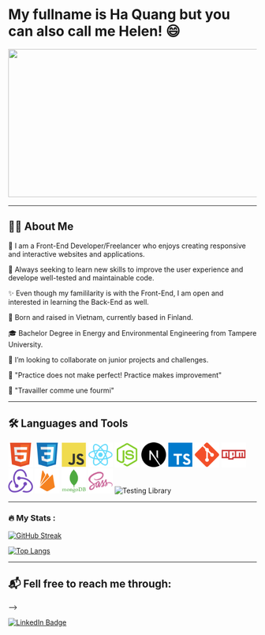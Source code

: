 # My fullname is Ha Quang but you can also call me Helen! :smile:

<div align="center">
  <img src="https://media0.giphy.com/media/hpXdHPfFI5wTABdDx9/giphy.gif?cid=ecf05e47zpydkdezx5wjn4margzlhn9ubsxptlmxjet3o41n&rid=giphy.gif&ct=g" width="600" height="300"/>
</div>

---

## :woman_technologist: About Me

🌱 I am a Front-End Developer/Freelancer who enjoys creating responsive and interactive websites and applications.

🔎 Always seeking to learn new skills to improve the user experience and develope well-tested and maintainable code.

✨ Even though my famililarity is with the Front-End, I am open and interested in learning the Back-End as well.

📍 Born and raised in Vietnam, currently based in Finland.

🎓 Bachelor Degree in Energy and Environmental Engineering from Tampere University.

🤝 I’m looking to collaborate on junior projects and challenges.

💬 "Practice does not make perfect! Practice makes improvement"

💬 "Travailler comme une fourmi"

---

## :hammer_and_wrench: Languages and Tools

<div>
<img src="https://raw.githubusercontent.com/devicons/devicon/1119b9f84c0290e0f0b38982099a2bd027a48bf1/icons/html5/html5-original.svg" title="HTML5" alt="HTML" width="50" height="50"/>

  <img src="https://raw.githubusercontent.com/devicons/devicon/1119b9f84c0290e0f0b38982099a2bd027a48bf1/icons/css3/css3-original.svg"  title="CSS3" alt="CSS" width="50" height="50"/>
  
  <img src="https://raw.githubusercontent.com/devicons/devicon/1119b9f84c0290e0f0b38982099a2bd027a48bf1/icons/javascript/javascript-original.svg" title="JavaScript" alt="JavaScript" width="50" height="50"/>

<img src="https://raw.githubusercontent.com/devicons/devicon/1119b9f84c0290e0f0b38982099a2bd027a48bf1/icons/react/react-original.svg" title="React" alt="React" width="50" height="50"/>

<img src="https://raw.githubusercontent.com/devicons/devicon/1119b9f84c0290e0f0b38982099a2bd027a48bf1/icons/nodejs/nodejs-original.svg" title="NodeJS" alt="NodeJS" width="50" height="50"/>

<img src="https://raw.githubusercontent.com/devicons/devicon/1119b9f84c0290e0f0b38982099a2bd027a48bf1/icons/nextjs/nextjs-original.svg" title="NextJS" alt="NextJS" width="50" height="50"/>

<img src="https://raw.githubusercontent.com/devicons/devicon/1119b9f84c0290e0f0b38982099a2bd027a48bf1/icons/typescript/typescript-original.svg" title="Typescript" alt="Typescript" width="50" height="50"/>

<img src="https://raw.githubusercontent.com/devicons/devicon/1119b9f84c0290e0f0b38982099a2bd027a48bf1/icons/git/git-original.svg" title="Git" alt="Git" width="50" height="50"/>

<img src="https://raw.githubusercontent.com/devicons/devicon/1119b9f84c0290e0f0b38982099a2bd027a48bf1/icons/npm/npm-original-wordmark.svg" title="NPM" alt="NPM" width="50" height="50"/>

<img src="https://raw.githubusercontent.com/devicons/devicon/1119b9f84c0290e0f0b38982099a2bd027a48bf1/icons/redux/redux-original.svg" title="Redux" alt="Redux " width="50" height="50"/>

<img src="https://raw.githubusercontent.com/devicons/devicon/1119b9f84c0290e0f0b38982099a2bd027a48bf1/icons/firebase/firebase-plain.svg" title="Firebase" alt="Firebase" width="50" height="50"/>

<img src="https://raw.githubusercontent.com/devicons/devicon/1119b9f84c0290e0f0b38982099a2bd027a48bf1/icons/mongodb/mongodb-plain-wordmark.svg" title="MongoDB" alt="MongoDB" width="50" height="50"/>

<img src="https://raw.githubusercontent.com/devicons/devicon/1119b9f84c0290e0f0b38982099a2bd027a48bf1/icons/sass/sass-original.svg" title="Sass" alt="Sass" width="50" height="50"/>

<img src="https://testing-library.com/img/octopus-64x64.png" title="Testing Library" alt="Testing Library" width="50" height="50"/>

 </div>

---

### :fire: My Stats :

[![GitHub Streak](http://github-readme-streak-stats.herokuapp.com?user=HelenQuang&theme=elegant&date_format=M%20j%5B%2C%20Y%5D)](https://git.io/streak-stats)

[![Top Langs](https://github-readme-stats.vercel.app/api/top-langs/?username=HelenQuang&layout=compact&theme=vision-friendly-dark)](https://github.com/anuraghazra/github-readme-stats)

---

## :mailbox_with_mail: Fell free to reach me through:

<!-- <img src="https://img.shields.io/badge/LinkedIn-blue?style=for-the-badge&logo=linkedin&logoColor=white" alt="LinkedIn Badge"/> ("https://www.linkedin.com/in/ha-quang-helen-936651186/")

<img src="https://img.shields.io/badge/GMail-rainbow?style=for-the-badge&logo=gmail&logoColor=white" alt="Gmail Badge"/> ("qvha.97@gmail.com") -->

<div id="badges">
  <!-- <a href="www.linkedin.com/in/ha-quang-helen-936651186">
    <img src="https://img.shields.io/badge/LinkedIn-blue?style=for-the-badge&logo=linkedin&logoColor=white" alt="LinkedIn Badge"/>
  </a>

  <!-- <a href="qvha.97@gmail.com">
    <img src="https://img.shields.io/badge/GMail-rainbow?style=for-the-badge&logo=gmail&logoColor=white" alt="Gmail Badge"/>
  </a> --> -->

[![LinkedIn Badge](https://img.shields.io/badge/LinkedIn-blue?style=for-the-badge&logo=linkedin&logoColor=white)](www.linkedin.com/in/ha-quang-helen-936651186)

</div>
